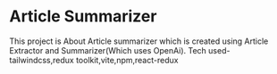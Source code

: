 # Article Summarizer
This project is About Article summarizer which is created using Article Extractor and Summarizer(Which uses OpenAi).
Tech used-tailwindcss,redux toolkit,vite,npm,react-redux


